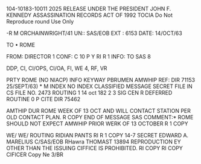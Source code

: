 104-10183-10011 2025 RELEASE UNDER THE PRESIDENT JOHN F. KENNEDY ASSASSINATION RECORDS ACT OF 1992
TOCIA
Do Not Reproduce
round Use Only

-R
M
ORCHAINWRIGHT/41
UN:: SAS/EOB
EXT
: 6153
DATE: 14/OCT/63

TO
• ROME

FROM: DIRECTOR
1 CONF:
C
10
P
Y
RI
R
1
INFO:
TO
SAS 8

DDP, CI, CI/OPS, CI/OA, FI, WE 4, RF, VR

PRTY ROME (NO NIACP) INFO
KEYWAY PBRUMEN AMWHIP
REF: DIR 71153 25/SEPT/63) *
M
INDEX
NO INDEX
CLASSIFIED MESSAGE
SECRET
FILE IN CS FILE NO. 2473
ROUTING
1
14 oct 182
2
3
SIG CEN
R
DEFERRED
ROUTINE
0
P
CITE DIR
75462

AMTHIP DUR ROME WEEK OF 13 OCT AND WILL CONTACT STATION
PER OLD CONTACT PLAN.
R
COPY
END OF MESSAGE
SAS COMMENT:* ROME SHOULD NOT EXPECT AMWHIP PRIOR WERK OF 13 OCTOBER
R
1
COPY

WE/
WE/
ROUTING
RIDIAN
PANTS
RI
R
1
COPY
14-7
SECRET
EDWARD A. MARELIUS
C/SAS/EOB
RHawra
THOMAST
13894
REPRODUCTION EY OTHER THAN THE ISSUING CIFFICE IS PROHIBITED.
RI COPY
RI COPY
CIFICER
Copy Ne
3/BR

